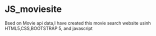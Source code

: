 # JS_moviesite
Bsed on Movie api data,I have created this movie search website usinh HTML5,CSS,BOOTSTRAP 5, and javascript
